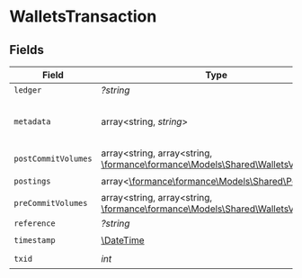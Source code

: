 # WalletsTransaction


## Fields

| Field                                                                                                                | Type                                                                                                                 | Required                                                                                                             | Description                                                                                                          | Example                                                                                                              |
| -------------------------------------------------------------------------------------------------------------------- | -------------------------------------------------------------------------------------------------------------------- | -------------------------------------------------------------------------------------------------------------------- | -------------------------------------------------------------------------------------------------------------------- | -------------------------------------------------------------------------------------------------------------------- |
| `ledger`                                                                                                             | *?string*                                                                                                            | :heavy_minus_sign:                                                                                                   | N/A                                                                                                                  |                                                                                                                      |
| `metadata`                                                                                                           | array<string, *string*>                                                                                              | :heavy_check_mark:                                                                                                   | Metadata associated with the wallet.                                                                                 |                                                                                                                      |
| `postCommitVolumes`                                                                                                  | array<string, array<string, [\formance\formance\Models\Shared\WalletsVolume](../../Models/Shared/WalletsVolume.md)>> | :heavy_minus_sign:                                                                                                   | N/A                                                                                                                  |                                                                                                                      |
| `postings`                                                                                                           | array<[\formance\formance\Models\Shared\Posting](../../Models/Shared/Posting.md)>                                    | :heavy_check_mark:                                                                                                   | N/A                                                                                                                  |                                                                                                                      |
| `preCommitVolumes`                                                                                                   | array<string, array<string, [\formance\formance\Models\Shared\WalletsVolume](../../Models/Shared/WalletsVolume.md)>> | :heavy_minus_sign:                                                                                                   | N/A                                                                                                                  |                                                                                                                      |
| `reference`                                                                                                          | *?string*                                                                                                            | :heavy_minus_sign:                                                                                                   | N/A                                                                                                                  | ref:001                                                                                                              |
| `timestamp`                                                                                                          | [\DateTime](https://www.php.net/manual/en/class.datetime.php)                                                        | :heavy_check_mark:                                                                                                   | N/A                                                                                                                  |                                                                                                                      |
| `txid`                                                                                                               | *int*                                                                                                                | :heavy_check_mark:                                                                                                   | N/A                                                                                                                  |                                                                                                                      |